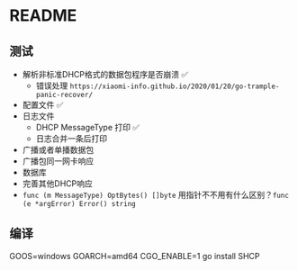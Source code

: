 # README

## 测试

- 解析非标准DHCP格式的数据包程序是否崩溃 ✅
  - 错误处理 `https://xiaomi-info.github.io/2020/01/20/go-trample-panic-recover/`
- 配置文件 ✅
- 日志文件
  - DHCP MessageType 打印 ✅
  - 日志合并一条后打印
- 广播或者单播数据包
- 广播包同一网卡响应
- 数据库
- 完善其他DHCP响应
- `func (m MessageType) OptBytes() []byte` 用指针不不用有什么区别？`func (e *argError) Error() string`

## 编译

GOOS=windows GOARCH=amd64 CGO_ENABLE=1 go install SHCP
